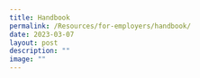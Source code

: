 ```yaml
---
title: Handbook
permalink: /Resources/for-employers/handbook/
date: 2023-03-07
layout: post
description: ""
image: ""
---
```

